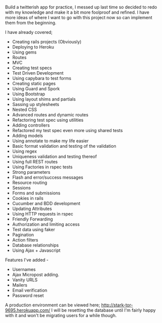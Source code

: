 Build a twitterish app for practice, I messed up last time so decided to redo with my knowledge and make it a bit more foolproof and refined. I have more ideas of where I want to go with this project now so can implement them from the beginning.

I have already covered;
* Creating rails projects (Obviously)
* Deploying to Heroku
* Using gems
* Routes
* MVC
* Creating test specs
* Test Driven Development
* Using capybara to test forms
* Creating static pages
* Using Guard and Spork
* Using Bootstrap
* Using layout shims and partials
* Sassing up stylesheets
* Nested CSS
* Advanced routes and dynamic routes
* Refactoring test spec using utilities
* Adding controllers
* Refactored my test spec even more using shared tests
* Adding models
* Using annotate to make my life easier
* Basic format validation and testing of the validation
* Using regex
* Uniqueness validation and testing thereof
* Using full REST routes
* Using Factories in rspec tests
* Strong parameters
* Flash and error/success messages
* Resource routing
* Sessions
* Forms and submissions
* Cookies in rails
* Cucumber and BDD development
* Updating Attributes
* Using HTTP requests in rspec
* Friendly Forwarding
* Authorization and limiting access
* Test data using faker
* Pagination
* Action filters
* Database relationships
* Using Ajax + Javascript

Features I've added -
* Usernames
* Ajax Micropost adding.
* Vanity URLS
* Mailers
* Email verification
* Password reset

A production environment can be viewed here; http://stark-tor-9695.herokuapp.com/
I will be resetting the database until I'm fairly happy with it and won't be migrating users for a while though.